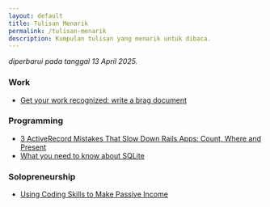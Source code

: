 ```yaml
---
layout: default
title: Tulisan Menarik
permalink: /tulisan-menarik
description: Kumpulan tulisan yang menarik untuk dibaca.
---
```


*diperbarui pada tanggal 13 April 2025.*

### Work

* [Get your work recognized: write a brag document](https://jvns.ca/blog/brag-documents)

### Programming

* [3 ActiveRecord Mistakes That Slow Down Rails Apps: Count, Where and Present](https://www.speedshop.co/2019/01/10/three-activerecord-mistakes.html)
* [What you need to know about SQLite](https://joyofrails.com/articles/what-you-need-to-know-about-sqlite)

### Solopreneurship

* [Using Coding Skills to Make Passive Income](https://www.coryzue.com/writing/solopreneur/)
